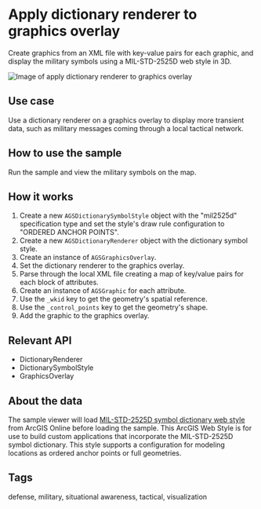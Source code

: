 # Apply dictionary renderer to graphics overlay

Create graphics from an XML file with key-value pairs for each graphic, and display the military symbols using a MIL-STD-2525D web style in 3D.

![Image of apply dictionary renderer to graphics overlay](ApplyDictionaryRendererToGraphicsOverlay.png)

## Use case

Use a dictionary renderer on a graphics overlay to display more transient data, such as military messages coming through a local tactical network.

## How to use the sample

Run the sample and view the military symbols on the map.

## How it works

1. Create a new `AGSDictionarySymbolStyle` object with the "mil2525d" specification type and set the style's draw rule configuration to "ORDERED ANCHOR POINTS".
2. Create a new `AGSDictionaryRenderer` object with the dictionary symbol style.
3. Create an instance of `AGSGraphicsOverlay`.
4. Set the dictionary renderer to the graphics overlay.
5. Parse through the local XML file creating a map of key/value pairs for each block of attributes.
6. Create an instance of `AGSGraphic` for each attribute.
7. Use the `_wkid` key to get the geometry's spatial reference.
8. Use the `_control_points` key to get the geometry's shape.
9. Add the graphic to the graphics overlay.

## Relevant API

* DictionaryRenderer
* DictionarySymbolStyle
* GraphicsOverlay

## About the data

The sample viewer will load [MIL-STD-2525D symbol dictionary web style](https://arcgis.com/home/item.html?id=d815f3bdf6e6452bb8fd153b654c94ca) from ArcGIS Online before loading the sample. This ArcGIS Web Style is for use to build custom applications that incorporate the MIL-STD-2525D symbol dictionary. This style supports a configuration for modeling locations as ordered anchor points or full geometries.

## Tags

defense, military, situational awareness, tactical, visualization
